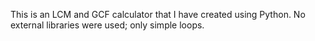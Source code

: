 This is an LCM and GCF calculator that I have created using Python. No external libraries were used; only simple loops.
